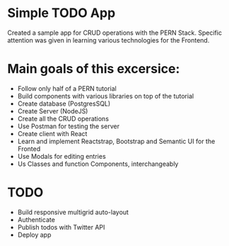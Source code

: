 # Simple TODO App

Created a sample app for CRUD operations with the PERN Stack. Specific attention was given in learning various technologies for the Frontend.
# Main goals of this excersice: 

- Follow only half of a PERN tutorial
- Build components with various libraries on top of the tutorial
- Create database (PostgresSQL)
- Create Server (NodeJS)
- Create all the CRUD operations
- Use Postman for testing the server
- Create client with React
- Learn and implement Reactstrap, Bootstrap and Semantic UI for the Fronted
- Use Modals for editing entries
- Us Classes and function Components, interchangeably

# TODO
- Build responsive multigrid auto-layout 
- Authenticate
- Publish todos with Twitter API
- Deploy app 
